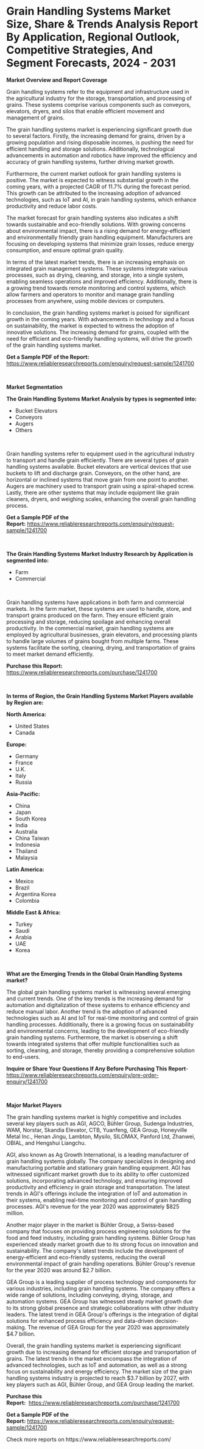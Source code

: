 <p><h1>Grain Handling Systems Market Size, Share & Trends Analysis Report By Application, Regional Outlook, Competitive Strategies, And Segment Forecasts, 2024 - 2031</h1></p><p><strong>Market Overview and Report Coverage</strong></p>
<p><p>Grain handling systems refer to the equipment and infrastructure used in the agricultural industry for the storage, transportation, and processing of grains. These systems comprise various components such as conveyors, elevators, dryers, and silos that enable efficient movement and management of grains.</p><p>The grain handling systems market is experiencing significant growth due to several factors. Firstly, the increasing demand for grains, driven by a growing population and rising disposable incomes, is pushing the need for efficient handling and storage solutions. Additionally, technological advancements in automation and robotics have improved the efficiency and accuracy of grain handling systems, further driving market growth.</p><p>Furthermore, the current market outlook for grain handling systems is positive. The market is expected to witness substantial growth in the coming years, with a projected CAGR of 11.7% during the forecast period. This growth can be attributed to the increasing adoption of advanced technologies, such as IoT and AI, in grain handling systems, which enhance productivity and reduce labor costs.</p><p>The market forecast for grain handling systems also indicates a shift towards sustainable and eco-friendly solutions. With growing concerns about environmental impact, there is a rising demand for energy-efficient and environmentally friendly grain handling equipment. Manufacturers are focusing on developing systems that minimize grain losses, reduce energy consumption, and ensure optimal grain quality.</p><p>In terms of the latest market trends, there is an increasing emphasis on integrated grain management systems. These systems integrate various processes, such as drying, cleaning, and storage, into a single system, enabling seamless operations and improved efficiency. Additionally, there is a growing trend towards remote monitoring and control systems, which allow farmers and operators to monitor and manage grain handling processes from anywhere, using mobile devices or computers.</p><p>In conclusion, the grain handling systems market is poised for significant growth in the coming years. With advancements in technology and a focus on sustainability, the market is expected to witness the adoption of innovative solutions. The increasing demand for grains, coupled with the need for efficient and eco-friendly handling systems, will drive the growth of the grain handling systems market.</p></p>
<p><strong>Get a Sample PDF of the Report:</strong> <a href="https://www.reliableresearchreports.com/enquiry/request-sample/1241700">https://www.reliableresearchreports.com/enquiry/request-sample/1241700</a></p>
<p>&nbsp;</p>
<p><strong>Market Segmentation</strong></p>
<p><strong>The Grain Handling Systems Market Analysis by types is segmented into:</strong></p>
<p><ul><li>Bucket Elevators</li><li>Conveyors</li><li>Augers</li><li>Others</li></ul></p>
<p>&nbsp;</p>
<p><p>Grain handling systems refer to equipment used in the agricultural industry to transport and handle grain efficiently. There are several types of grain handling systems available. Bucket elevators are vertical devices that use buckets to lift and discharge grain. Conveyors, on the other hand, are horizontal or inclined systems that move grain from one point to another. Augers are machinery used to transport grain using a spiral-shaped screw. Lastly, there are other systems that may include equipment like grain cleaners, dryers, and weighing scales, enhancing the overall grain handling process.</p></p>
<p><strong>Get a Sample PDF of the Report:</strong>&nbsp;<a href="https://www.reliableresearchreports.com/enquiry/request-sample/1241700">https://www.reliableresearchreports.com/enquiry/request-sample/1241700</a></p>
<p>&nbsp;</p>
<p><strong>The Grain Handling Systems Market Industry Research by Application is segmented into:</strong></p>
<p><ul><li>Farm</li><li>Commercial</li></ul></p>
<p>&nbsp;</p>
<p><p>Grain handling systems have applications in both farm and commercial markets. In the farm market, these systems are used to handle, store, and transport grains produced on the farm. They ensure efficient grain processing and storage, reducing spoilage and enhancing overall productivity. In the commercial market, grain handling systems are employed by agricultural businesses, grain elevators, and processing plants to handle large volumes of grains bought from multiple farms. These systems facilitate the sorting, cleaning, drying, and transportation of grains to meet market demand efficiently.</p></p>
<p><strong>Purchase this Report:</strong>&nbsp; <a href="https://www.reliableresearchreports.com/purchase/1241700">https://www.reliableresearchreports.com/purchase/1241700</a></p>
<p>&nbsp;</p>
<p><strong>In terms of Region, the Grain Handling Systems Market Players available by Region are:</strong></p>
<p>
    <p> <strong> North America: </strong>
        <ul>
            <li>United States</li>
            <li>Canada</li>
        </ul>
        </p> 
    <p> <strong> Europe: </strong>
        <ul>
            <li>Germany</li>
            <li>France</li>
            <li>U.K.</li>
            <li>Italy</li>
            <li>Russia</li>
        </ul>
        </p> 
    <p> <strong> Asia-Pacific: </strong>
        <ul>
            <li>China</li>
            <li>Japan</li>
            <li>South Korea</li>
            <li>India</li>
            <li>Australia</li>
            <li>China Taiwan</li>
            <li>Indonesia</li>
            <li>Thailand</li>
            <li>Malaysia</li>
        </ul>
        </p> 
    <p> <strong> Latin America: </strong>
        <ul>
            <li>Mexico</li>
            <li>Brazil</li>
            <li>Argentina Korea</li>
            <li>Colombia</li>
        </ul>
        </p> 
    <p> <strong> Middle East & Africa: </strong>
        <ul>
            <li>Turkey</li>
            <li>Saudi</li>
            <li>Arabia</li>
            <li>UAE</li>
            <li>Korea</li>
        </ul>
    </p>
    </p>
<p>&nbsp;</p>
<p><strong>What are the Emerging Trends in the Global Grain Handling Systems market?</strong></p>
<p><p>The global grain handling systems market is witnessing several emerging and current trends. One of the key trends is the increasing demand for automation and digitalization of these systems to enhance efficiency and reduce manual labor. Another trend is the adoption of advanced technologies such as AI and IoT for real-time monitoring and control of grain handling processes. Additionally, there is a growing focus on sustainability and environmental concerns, leading to the development of eco-friendly grain handling systems. Furthermore, the market is observing a shift towards integrated systems that offer multiple functionalities such as sorting, cleaning, and storage, thereby providing a comprehensive solution to end-users.</p></p>
<p><strong>Inquire or Share Your Questions If Any Before Purchasing This Report</strong>- <a href="https://www.reliableresearchreports.com/enquiry/pre-order-enquiry/1241700">https://www.reliableresearchreports.com/enquiry/pre-order-enquiry/1241700</a></p>
<p>&nbsp;</p>
<p><strong>Major Market Players</strong></p>
<p><p>The grain handling systems market is highly competitive and includes several key players such as AGI, AGCO, Bühler Group, Sudenga Industries, WAM, Norstar, Skandia Elevator, CTB, Yuanfeng, GEA Group, Honeyville Metal Inc., Henan Jingu, Lambton, Mysilo, SILOMAX, Panford Ltd, Zhanwei, OBIAL, and Hengshui Liangchu.</p><p>AGI, also known as Ag Growth International, is a leading manufacturer of grain handling systems globally. The company specializes in designing and manufacturing portable and stationary grain handling equipment. AGI has witnessed significant market growth due to its ability to offer customized solutions, incorporating advanced technology, and ensuring improved productivity and efficiency in grain storage and transportation. The latest trends in AGI's offerings include the integration of IoT and automation in their systems, enabling real-time monitoring and control of grain handling processes. AGI's revenue for the year 2020 was approximately $825 million.</p><p>Another major player in the market is Bühler Group, a Swiss-based company that focuses on providing process engineering solutions for the food and feed industry, including grain handling systems. Bühler Group has experienced steady market growth due to its strong focus on innovation and sustainability. The company's latest trends include the development of energy-efficient and eco-friendly systems, reducing the overall environmental impact of grain handling operations. Bühler Group's revenue for the year 2020 was around $2.7 billion.</p><p>GEA Group is a leading supplier of process technology and components for various industries, including grain handling systems. The company offers a wide range of solutions, including conveying, drying, storage, and automation systems. GEA Group has witnessed steady market growth due to its strong global presence and strategic collaborations with other industry leaders. The latest trend in GEA Group's offerings is the integration of digital solutions for enhanced process efficiency and data-driven decision-making. The revenue of GEA Group for the year 2020 was approximately $4.7 billion.</p><p>Overall, the grain handling systems market is experiencing significant growth due to increasing demand for efficient storage and transportation of grains. The latest trends in the market encompass the integration of advanced technologies, such as IoT and automation, as well as a strong focus on sustainability and energy efficiency. The market size of the grain handling systems industry is projected to reach $3.7 billion by 2027, with key players such as AGI, Bühler Group, and GEA Group leading the market.</p></p>
<p><strong>Purchase this Report:</strong>&nbsp;&nbsp;<a href="https://www.reliableresearchreports.com/purchase/1241700">https://www.reliableresearchreports.com/purchase/1241700</a></p>
<p></p>
<p><strong>Get a Sample PDF of the Report:</strong>&nbsp;<a href="https://www.reliableresearchreports.com/enquiry/request-sample/1241700">https://www.reliableresearchreports.com/enquiry/request-sample/1241700</a></p>
<p>Check more reports on https://www.reliableresearchreports.com/</p>